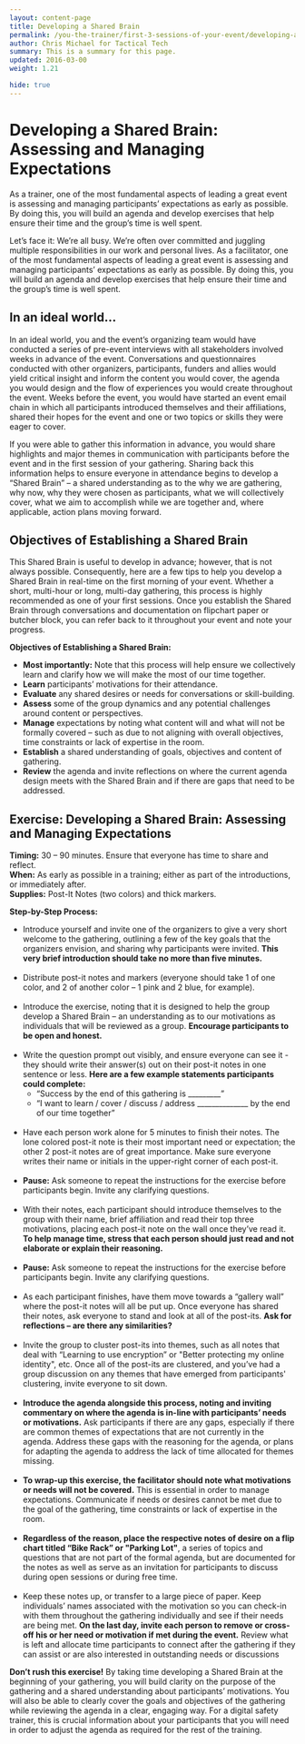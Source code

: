 ```yaml
---
layout: content-page
title: Developing a Shared Brain
permalink: /you-the-trainer/first-3-sessions-of-your-event/developing-a-shared-brain/
author: Chris Michael for Tactical Tech
summary: This is a summary for this page.
updated: 2016-03-00
weight: 1.21

hide: true
---
```


# Developing a Shared Brain: Assessing and Managing Expectations #
As a trainer, one of the most fundamental aspects of leading a great event is assessing and managing participants’ expectations as early as possible. By doing this, you will build an agenda and develop exercises that help ensure their time and the group’s time is well spent.

Let’s face it: We’re all busy. We’re often over committed and juggling multiple responsibilities in our work and personal lives. As a facilitator, one of the most fundamental aspects of leading a great event is assessing and managing participants’ expectations as early as possible. By doing this, you will build an agenda and develop exercises that help ensure their time and the group’s time is well spent.

## In an ideal world... ##
In an ideal world, you and the event’s organizing team would have conducted a series of pre-event interviews with all stakeholders involved weeks in advance of the event. Conversations and questionnaires conducted with other organizers, participants, funders and allies would yield critical insight and inform the content you would cover, the agenda you would design and the flow of experiences you would create throughout the event. Weeks before the event, you would have started an event email chain in which all participants introduced themselves and their affiliations, shared their hopes for the event and one or two topics or skills they were eager to cover.

If you were able to gather this information in advance, you would share highlights and major themes in communication with participants before the event and in the first session of your gathering. Sharing back this information helps to ensure everyone in attendance begins to develop a “Shared Brain” – a shared understanding as to the why we are gathering, why now, why they were chosen as participants, what we will collectively cover, what we aim to accomplish while we are together and, where applicable, action plans moving forward.

## Objectives of Establishing a Shared Brain ##
This Shared Brain is useful to develop in advance; however, that is not always possible. Consequently, here are a few tips to help you develop a Shared Brain in real-time on the first morning of your event. Whether a short, multi-hour or long, multi-day gathering, this process is highly recommended as one of your first sessions. Once you establish the Shared Brain through conversations and documentation on flipchart paper or butcher block, you can refer back to it throughout your event and note your progress.

**Objectives of Establishing a Shared Brain:**



- **Most importantly:** Note that this process will help ensure we collectively learn and clarify how we will make the most of our time together.
- **Learn** participants’ motivations for their attendance.
- **Evaluate** any shared desires or needs for conversations or skill-building.
- **Assess** some of the group dynamics and any potential challenges around content or perspectives.
- **Manage** expectations by noting what content will and what will not be formally covered – such as due to not aligning with overall objectives, time constraints or lack of expertise in the room.
- **Establish** a shared understanding of goals, objectives and content of gathering.
- **Review** the agenda and invite reflections on where the current agenda design meets with the Shared Brain and if there are gaps that need to be addressed.

## Exercise: Developing a Shared Brain: Assessing and Managing Expectations ##

**Timing:** 30 – 90 minutes. Ensure that everyone has time to share and reflect.
<br>
**When:** As early as possible in a training; either as part of the introductions, or immediately after.
<br>
**Supplies:** Post-It Notes (two colors) and thick markers.

**Step-by-Step Process:**

- Introduce yourself and invite one of the organizers to give a very short welcome to the gathering, outlining a few of the key goals that the organizers envision, and sharing why participants were invited. **This very brief introduction should take no more than five minutes.**
<br><br>
- Distribute post-it notes and markers (everyone should take 1 of one color, and 2 of another color – 1 pink and 2 blue, for example).
<br><br>
- Introduce the exercise, noting that it is designed to help the group develop a Shared Brain – an understanding as to our motivations as individuals that will be reviewed as a group. **Encourage participants to be open and honest.**
<br><br>
- Write the question prompt out visibly, and ensure everyone can see it - they should write their answer(s) out on their post-it notes in one sentence or less. **Here are a few example statements participants could complete:**
	- “Success by the end of this gathering is _________”
	- “I want to learn / cover / discuss / address ______________ by the end of our time together”
<br><br>
- Have each person work alone for 5 minutes to finish their notes. The lone colored post-it note is their most important need or expectation; the other 2 post-it notes are of great importance. Make sure everyone writes their name or initials in the upper-right corner of each post-it.
<br><br>
- **Pause:** Ask someone to repeat the instructions for the exercise before participants begin. Invite any clarifying questions.
<br><br>
- With their notes, each participant should introduce themselves to the group with their name, brief affiliation and read their top three motivations, placing each post-it note on the wall once they’ve read it. **To help manage time, stress that each person should just read and not elaborate or explain their reasoning.**
<br><br>
- **Pause:** Ask someone to repeat the instructions for the exercise before participants begin. Invite any clarifying questions.
<br><br>
- As each participant finishes, have them move towards a “gallery wall” where the post-it notes will all be put up. Once everyone has shared their notes, ask everyone to stand and look at all of the post-its. **Ask for reflections – are there any similarities?**
<br><br>
- Invite the group to cluster post-its into themes, such as all notes that deal with “Learning to use encryption” or "Better protecting my online identity", etc. Once all of the post-its are clustered, and you’ve had a group discussion on any themes that have emerged from participants' clustering, invite everyone to sit down.
<br><br>
- **Introduce the agenda alongside this process, noting and inviting commentary on where the agenda is in-line with participants’ needs or motivations.** Ask participants if there are any gaps, especially if there are common themes of expectations that are not currently in the agenda. Address these gaps with the reasoning for the agenda, or plans for adapting the agenda to address the lack of time allocated for themes missing.
<br><br>
- **To wrap-up this exercise, the facilitator should note what motivations or needs will not be covered.** This is essential in order to manage expectations. Communicate if needs or desires cannot be met due to the goal of the gathering, time constraints or lack of expertise in the room.
<br><br>
- **Regardless of the reason, place the respective notes of desire on a flip chart titled “Bike Rack” or "Parking Lot"**, a series of topics and questions that are not part of the formal agenda, but are documented for the notes as well as serve as an invitation for participants to discuss during open sessions or during free time.
<br><br>
- Keep these notes up, or transfer to a large piece of paper. Keep individuals’ names associated with the motivation so you can check-in with them throughout the gathering individually and see if their needs are being met. **On the last day, invite each person to remove or cross-off his or her need or motivation if met during the event.** Review what is left and allocate time participants to connect after the gathering if they can assist or are also interested in outstanding needs or discussions

**Don’t rush this exercise!** By taking time developing a Shared Brain at the beginning of your gathering, you will build clarity on the purpose of the gathering and a shared understanding about participants’ motivations. You will also be able to clearly cover the goals and objectives of the gathering while reviewing the agenda in a clear, engaging way. For a digital safety trainer, this is crucial information about your participants that you will need in order to adjust the agenda as required for the rest of the training.
